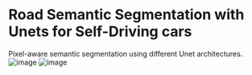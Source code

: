 # Road Semantic Segmentation with Unets for Self-Driving cars
Pixel-aware semantic segmentation using different Unet architectures.
![image](https://github.com/DavidAlexanderMoe/Road-Semantic-Segmentation-with-Unets/assets/122370567/90402a2a-9f9e-43b2-beef-79c8b460fdc4)
![image](https://github.com/DavidAlexanderMoe/Road-Semantic-Segmentation-with-Unets/assets/122370567/1b66e3e3-f177-4659-bf12-4bfc97e2d64f)
